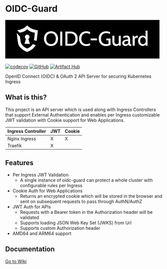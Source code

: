 # OIDC-Guard

![Logo](/docs/icon.png)

[![codecov](https://codecov.io/gh/IvanJosipovic/OIDC-Guard/branch/main/graph/badge.svg?token=M16OFqam3T)](https://codecov.io/gh/IvanJosipovic/OIDC-Guard)
[![GitHub](https://img.shields.io/github/stars/ivanjosipovic/oidc-guard?style=social)](https://github.com/IvanJosipovic/oidc-guard)
[![Artifact Hub](https://img.shields.io/endpoint?url=https://artifacthub.io/badge/repository/oidc-guard)](https://artifacthub.io/packages/helm/oidc-guard/oidc-guard)

OpenID Connect (OIDC) & OAuth 2 API Server for securing Kubernetes Ingress

## What is this?

This project is an API server which is used along with Ingress Controllers that support External Authentication and enables per Ingress customizable JWT validation with Cookie support for Web Applications.

| Ingress Controller | JWT | Cookie|
|---|---|---|
| Nginx Ingress | X | X |
| Traefik | X |   |

## Features

- Per Ingress JWT Validation
  - A single instance of oidc-guard can protect a whole cluster with configurable rules per Ingress
- Cookie Auth for Web Applications
  - Returns an encrypted cookie which will be stored in the browser and sent on subsequent requests to pass through AuthN/AuthZ
- JWT Auth for APIs
  - Requests with a Bearer token in the Authorization header will be validated
  - Supports loading JSON Web Key Set (JWKS) from Url
  - Supports custom Authorization header
- AMD64 and ARM64 support

## Documentation

[Go to Wiki](https://github.com/IvanJosipovic/OIDC-Guard/wiki)